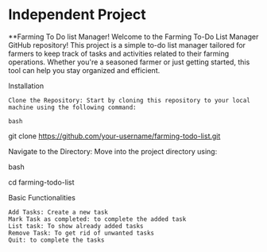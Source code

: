 # Independent Project
**Farming To Do list Manager!
Welcome to the Farming To-Do List Manager GitHub repository! This project is a simple to-do list manager tailored for farmers to keep track of tasks and activities related to their farming operations. Whether you're a seasoned farmer or just getting started, this tool can help you stay organized and efficient.

Installation

    Clone the Repository: Start by cloning this repository to your local machine using the following command:

    bash

git clone https://github.com/your-username/farming-todo-list.git

Navigate to the Directory: Move into the project directory using:

bash

cd farming-todo-list

Basic Functionalities

    Add Tasks: Create a new task
    Mark Task as completed: to complete the added task
    List task: To show already added tasks
    Remove Task: To get rid of unwanted tasks
    Quit: to complete the tasks
